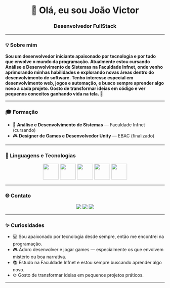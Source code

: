 <!-- Título -->
<h1 align="center">👋 Olá, eu sou João Victor</h1>

<h3 align="center">Desenvolvedor FullStack</h3>

---

### 💡 Sobre mim

**Sou um desenvolvedor iniciante apaixonado por tecnologia e por tudo que envolve o mundo da programação.
Atualmente estou cursando Análise e Desenvolvimento de Sistemas na Faculdade Infnet, onde venho aprimorando minhas habilidades e explorando novas áreas dentro do desenvolvimento de software.
Tenho interesse especial em desenvolvimento web, jogos e automação, e busco sempre aprender algo novo a cada projeto.
Gosto de transformar ideias em código e ver pequenos conceitos ganhando vida na tela. 🚀**

---
### 🎓 Formação
- 📘 **Análise e Desenvolvimento de Sistemas** — Faculdade Infnet  (cursando)
- 🎮 **Designer de Games e Desenvolvedor Unity** — EBAC (finalizado) 

---
### 🧠 Linguagens e Tecnologias

<p align="center">
  <img src="https://cdn.jsdelivr.net/gh/devicons/devicon/icons/html5/html5-original.svg" width="50" height="50"/>
  <img src="https://cdn.jsdelivr.net/gh/devicons/devicon/icons/css3/css3-original.svg" width="50" height="50"/>
  <img src="https://cdn.jsdelivr.net/gh/devicons/devicon/icons/javascript/javascript-original.svg" width="50" height="50"/>
  <img src="https://cdn.jsdelivr.net/gh/devicons/devicon/icons/csharp/csharp-original.svg" width="50" height="50"/>
  <img src="https://cdn.jsdelivr.net/gh/devicons/devicon/icons/python/python-original.svg" width="50" height="50"/>
</p>


---

### 🌐 Contato

<p align="center">
  <a href="https://github.com/pipikanha"><img src="https://img.shields.io/badge/GitHub-181717?style=for-the-badge&logo=github&logoColor=white"/></a>
  <a href="https://www.linkedin.com/in/jo%C3%A3o-victor-a56376378?lipi=urn%3Ali%3Apage%3Ad_flagship3_profile_view_base_contact_details%3BUJISjJA%2FTx2ab6IGzpC%2Brw%3D%3D"><img src="https://img.shields.io/badge/LinkedIn-0a66c2?style=for-the-badge&logo=linkedin&logoColor=white"/></a>
  <a href="mailto:lcontatoandrade@gmail.com"><img src="https://img.shields.io/badge/Email-0078D4?style=for-the-badge&logo=gmail&logoColor=white"/></a>
</p>

---

### ✨ Curiosidades
- 💻 Sou apaixonado por tecnologia desde sempre, então me encontrei na programação.  
- 🎮 Adoro desenvolver e jogar games — especialmente os que envolvem mistério ou boa narrativa.  
- 📚 Estudo na Faculdade Infnet e estou sempre buscando aprender algo novo.  
- ⚙️ Gosto de transformar ideias em pequenos projetos práticos.  

---

